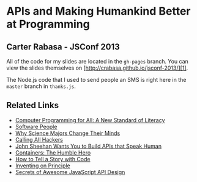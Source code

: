 # APIs and Making Humankind Better at Programming
## Carter Rabasa - JSConf 2013

All of the code for my slides are located in the `gh-pages` branch. You can view the slides themselves on [http://crabasa.github.io/jsconf-2013/][1].

The Node.js code that I used to send people an SMS is right here in the `master` branch in `thanks.js`.

## Related Links
* [Computer Programming for All: A New Standard of Literacy][2]
* [Software People][3]
* [Why Science Majors Change Their Minds][4]
* [Calling All Hackers][5]
* [John Sheehan Wants You to Build APIs that Speak Human][6]
* [Containers: The Humble Hero][7]
* [How to Tell a Story with Code][8]
* [Inventing on Principle][9]
* [Secrets of Awesome JavaScript API Design][10]


[1]:http://crabasa.github.io/jsconf-2013/
[2]:http://readwrite.com/2012/05/17/computer-programming-for-all-a-new-standard-of-literacy
[3]:http://www.slideshare.net/twilio/2013-02-software-people-10-minute-version
[4]:http://www.nytimes.com/2011/11/06/education/edlife/why-science-majors-change-their-mind-its-just-so-darn-hard.html?_r=2
[5]:http://braythwayt.com/2013/04/29/calling-all-hackers.html
[6]:http://apieconomist.com/blog/2013/5/7/john-sheehan-wants-you-to-build-apis-that-speak-human
[7]:http://www.economist.com/news/finance-and-economics/21578041-containers-have-been-more-important-globalisation-freer-trade-humble
[8]:http://www.twilio.com/blog/2012/08/how-to-tell-a-story-with-code-2.html
[9]:http://vimeo.com/36579366
[10]:http://webstandardssherpa.com/reviews/secrets-of-awesome-javascript-api-design

